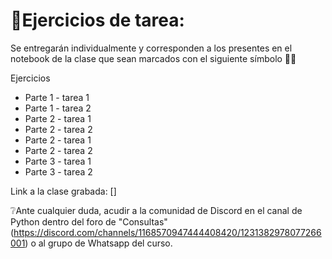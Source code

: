 # 📄Ejercicios de tarea:
Se entregarán individualmente y corresponden a los presentes en el notebook de la clase que sean marcados con el siguiente símbolo 🫴🏻

Ejercicios

- Parte 1 - tarea 1
- Parte 1 - tarea 2
- Parte 2 - tarea 1
- Parte 2 - tarea 2
- Parte 2 - tarea 1
- Parte 2 - tarea 2
- Parte 3 - tarea 1
- Parte 3 - tarea 2

Link a la clase grabada: []

❔Ante cualquier duda, acudir a la comunidad de Discord en el canal de Python dentro del foro de "Consultas" (https://discord.com/channels/1168570947444408420/1231382978077266001) o al grupo de Whatsapp del curso.
